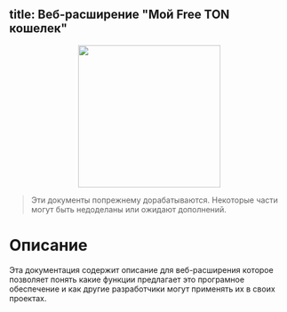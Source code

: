 title: Веб-расширение "Мой Free TON кошелек"
---

<img style="width: 256px; margin-left: auto; margin-right: auto; text-align: center; display: block;" src="/images/big_logo.png" />

> Эти документы попрежнему дорабатываются. Некоторые части могут быть недоделаны или ожидают дополнений.

# Описание

Эта документация содержит описание для веб-расширения которое позволяет понять какие функции предлагает это програмное обеспечение и как другие разработчики могут применять их в своих проектах.
